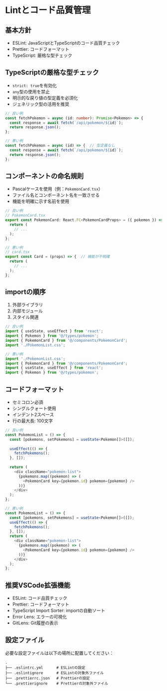 # Lintとコード品質管理

## 基本方針
- ESLint: JavaScriptとTypeScriptのコード品質チェック
- Prettier: コードフォーマット
- TypeScript: 厳格な型チェック

## TypeScriptの厳格な型チェック
- `strict: true`を有効化
- `any`型の使用を禁止
- 明示的な戻り値の型定義を必須化
- ジェネリック型の活用を推奨

```typescript
// 良い例
const fetchPokemon = async (id: number): Promise<Pokemon> => {
  const response = await fetch(`/api/pokemon/${id}`);
  return response.json();
};

// 悪い例
const fetchPokemon = async (id) => {  // 型定義なし
  const response = await fetch(`/api/pokemon/${id}`);
  return response.json();
};
```

## コンポーネントの命名規則
- Pascalケースを使用（例：`PokemonCard.tsx`）
- ファイル名とコンポーネント名を一致させる
- 機能を明確に示す名前を使用

```typescript
// 良い例
// PokemonCard.tsx
export const PokemonCard: React.FC<PokemonCardProps> = ({ pokemon }) => {
  return (
    // ...
  );
};

// 悪い例
// card.tsx
export const Card = (props) => {  // 機能が不明確
  return (
    // ...
  );
};
```

## importの順序
1. 外部ライブラリ
2. 内部モジュール
3. スタイル関連

```typescript
// 良い例
import { useState, useEffect } from 'react';
import { Pokemon } from '@/types/pokemon';
import { PokemonCard } from '@/components/PokemonCard';
import './PokemonList.css';

// 悪い例
import './PokemonList.css';
import { PokemonCard } from '@/components/PokemonCard';
import { useState, useEffect } from 'react';
import { Pokemon } from '@/types/pokemon';
```

## コードフォーマット
- セミコロン必須
- シングルクォート使用
- インデント2スペース
- 行の最大長: 100文字

```typescript
// 良い例
const PokemonList = () => {
  const [pokemons, setPokemons] = useState<Pokemon[]>([]);
  
  useEffect(() => {
    fetchPokemons();
  }, []);
  
  return (
    <div className="pokemon-list">
      {pokemons.map((pokemon) => (
        <PokemonCard key={pokemon.id} pokemon={pokemon} />
      ))}
    </div>
  );
};

// 悪い例
const PokemonList = () => {
  const [pokemons, setPokemons] = useState<Pokemon[]>([]);
  useEffect(() => {
    fetchPokemons();
  }, []);
  return (
    <div className="pokemon-list">
      {pokemons.map((pokemon) => (
        <PokemonCard key={pokemon.id} pokemon={pokemon} />
      ))}
    </div>
  );
};
```

## 推奨VSCode拡張機能
- ESLint: コード品質チェック
- Prettier: コードフォーマット
- TypeScript Import Sorter: importの自動ソート
- Error Lens: エラーの可視化
- GitLens: Git履歴の表示

## 設定ファイル
必要な設定ファイルは以下の場所に配置してください：

```
.
├── .eslintrc.yml      # ESLintの設定
├── .eslintignore      # ESLintの対象外ファイル
├── .prettierrc.json   # Prettierの設定
└── .prettierignore    # Prettierの対象外ファイル
``` 